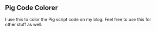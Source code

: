 ## Pig Code Colorer
I use this to color the Pig script code on my blog.  Feel free to use this for other stuff as well.
